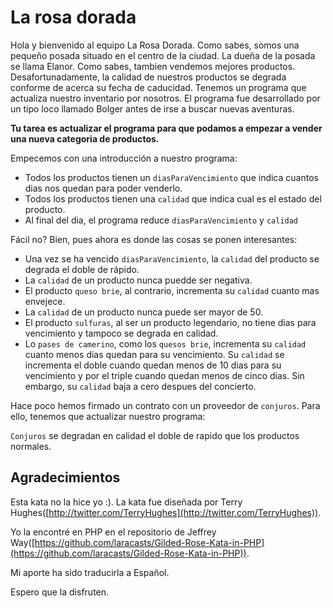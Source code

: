 # La rosa dorada

Hola y bienvenido al equipo La Rosa Dorada. Como sabes, somos una pequeño posada situado en el centro de la ciudad. La dueña de la posada se llama Elanor. Como sabes, tambien vendemos mejores productos. Desafortunadamente, la calidad de nuestros productos se degrada conforme de acerca su fecha de caducidad. Tenemos un programa que actualiza nuestro inventario por nosotros. El programa fue desarrollado por un tipo loco llamado Bolger antes de irse a buscar nuevas aventuras.

**Tu tarea es actualizar el programa para que podamos a empezar a vender una nueva categoria de productos.**

Empecemos con una introducción a nuestro programa:

- Todos los productos tienen un `diasParaVencimiento` que indica cuantos dias nos quedan para poder venderlo.
- Todos los productos tienen una `calidad` que indica cual es el estado del producto.
- Al final del dia, el programa reduce `diasParaVencimiento` y `calidad`


Fácil no? Bien, pues ahora es donde las cosas se ponen interesantes:

- Una vez se ha vencido `diasParaVencimiento`, la `calidad` del producto se degrada el doble de rápido.
- La `calidad` de un producto nunca puedde ser negativa.
- El producto `queso brie`, al contrario, incrementa su `calidad` cuanto mas envejece.
- La `calidad` de un producto nunca puede ser mayor de 50.
- El producto `sulfuras`, al ser un producto legendario, no tiene dias para vencimiento y tampoco se degrada en calidad.
- Lo `pases de camerino`, como los `quesos brie`, incrementa su `calidad` cuanto menos dias quedan para su vencimiento. Su `calidad` se incrementa el doble cuando quedan menos de 10 dias para su vencimiento y por el triple cuando quedan menos de cinco dias. Sin embargo, su `calidad` baja a cero despues del concierto.

Hace poco hemos firmado un contrato con un proveedor de `conjuros`. Para ello, tenemos que actualizar nuestro programa:

`Conjuros` se degradan en calidad el doble de rapido que los productos normales.

## Agradecimientos

Esta kata no la hice yo :). La kata fue diseñada por Terry Hughes([http://twitter.com/TerryHughes](http://twitter.com/TerryHughes)). 

Yo la encontré en PHP en el repositorio de Jeffrey Way([https://github.com/laracasts/Gilded-Rose-Kata-in-PHP](https://github.com/laracasts/Gilded-Rose-Kata-in-PHP)).

Mi aporte ha sido traducirla a Español.

Espero que la disfruten.
